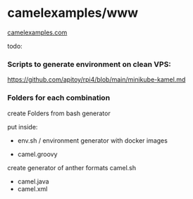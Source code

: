 # camelexamples/www

[camelexamples.com](https://camelexamples.com)


todo:

### Scripts to generate environment on clean VPS:

https://github.com/apitoy/rpi4/blob/main/minikube-kamel.md

### Folders for each combination

create Folders from bash generator

put inside:

+ env.sh / environment generator with docker images

+ camel.groovy


create generator of anther formats
camel.sh


+ camel.java
+ camel.xml
